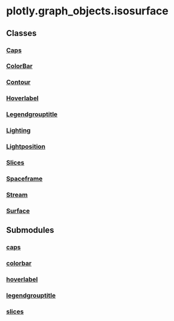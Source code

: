 # plotly.graph_objects.isosurface

## Classes

### [Caps](Caps.md)

### [ColorBar](ColorBar.md)

### [Contour](Contour.md)

### [Hoverlabel](Hoverlabel.md)

### [Legendgrouptitle](Legendgrouptitle.md)

### [Lighting](Lighting.md)

### [Lightposition](Lightposition.md)

### [Slices](Slices.md)

### [Spaceframe](Spaceframe.md)

### [Stream](Stream.md)

### [Surface](Surface.md)


## Submodules

### [caps](caps-package/index.md)

### [colorbar](colorbar-package/index.md)

### [hoverlabel](hoverlabel-package/index.md)

### [legendgrouptitle](legendgrouptitle-package/index.md)

### [slices](slices-package/index.md)



